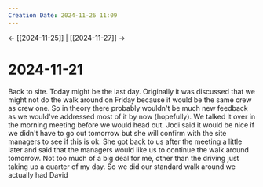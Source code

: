 ```yaml
---
Creation Date: 2024-11-26 11:09
---
```


<- [[2024-11-25]] | [[2024-11-27]]  ->

# 2024-11-21
Back to site. Today might be the last day. Originally it was discussed that we might not do the walk around on Friday because it would be the same crew as crew one. So in theory there probably wouldn't be much new feedback as we would've addressed most of it by now (hopefully). We talked it over in the morning meeting before we would head out. Jodi said it would be nice if we didn't have to go out tomorrow but she will confirm with the site managers to see if this is ok. She got back to us after the meeting a little later and said that the managers would like us to continue the walk around tomorrow. Not too much of a big deal for me, other than the driving just taking up a quarter of my day. So we did our standard walk around we actually had David 